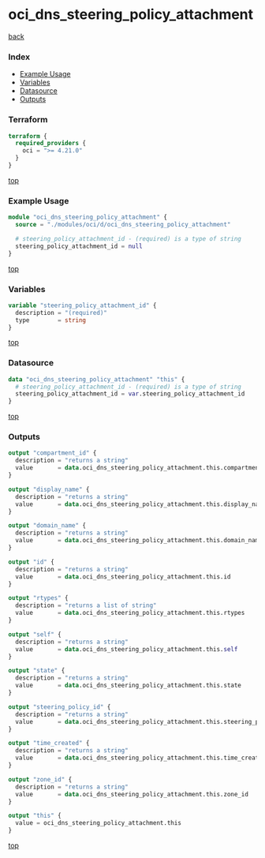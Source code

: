 # oci_dns_steering_policy_attachment

[back](../oci.md)

### Index

- [Example Usage](#example-usage)
- [Variables](#variables)
- [Datasource](#datasource)
- [Outputs](#outputs)

### Terraform

```terraform
terraform {
  required_providers {
    oci = ">= 4.21.0"
  }
}
```

[top](#index)

### Example Usage

```terraform
module "oci_dns_steering_policy_attachment" {
  source = "./modules/oci/d/oci_dns_steering_policy_attachment"

  # steering_policy_attachment_id - (required) is a type of string
  steering_policy_attachment_id = null
}
```

[top](#index)

### Variables

```terraform
variable "steering_policy_attachment_id" {
  description = "(required)"
  type        = string
}
```

[top](#index)

### Datasource

```terraform
data "oci_dns_steering_policy_attachment" "this" {
  # steering_policy_attachment_id - (required) is a type of string
  steering_policy_attachment_id = var.steering_policy_attachment_id
}
```

[top](#index)

### Outputs

```terraform
output "compartment_id" {
  description = "returns a string"
  value       = data.oci_dns_steering_policy_attachment.this.compartment_id
}

output "display_name" {
  description = "returns a string"
  value       = data.oci_dns_steering_policy_attachment.this.display_name
}

output "domain_name" {
  description = "returns a string"
  value       = data.oci_dns_steering_policy_attachment.this.domain_name
}

output "id" {
  description = "returns a string"
  value       = data.oci_dns_steering_policy_attachment.this.id
}

output "rtypes" {
  description = "returns a list of string"
  value       = data.oci_dns_steering_policy_attachment.this.rtypes
}

output "self" {
  description = "returns a string"
  value       = data.oci_dns_steering_policy_attachment.this.self
}

output "state" {
  description = "returns a string"
  value       = data.oci_dns_steering_policy_attachment.this.state
}

output "steering_policy_id" {
  description = "returns a string"
  value       = data.oci_dns_steering_policy_attachment.this.steering_policy_id
}

output "time_created" {
  description = "returns a string"
  value       = data.oci_dns_steering_policy_attachment.this.time_created
}

output "zone_id" {
  description = "returns a string"
  value       = data.oci_dns_steering_policy_attachment.this.zone_id
}

output "this" {
  value = oci_dns_steering_policy_attachment.this
}
```

[top](#index)